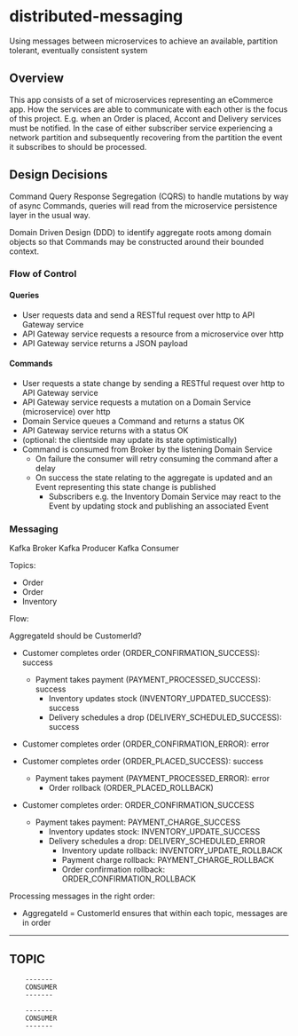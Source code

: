 # distributed-messaging
Using messages between microservices to achieve an available, partition tolerant, eventually consistent system 

## Overview

This app consists of a set of microservices representing an eCommerce app. How the services are able to communicate with each other is the focus of this project. E.g. when an Order is placed, Accont and Delivery services must be notified. In the case of either subscriber service experiencing a network partition and subsequently recovering from the partition the event it subscribes to should be processed.

## Design Decisions

Command Query Response Segregation (CQRS) to handle mutations by way of async Commands, queries will read from the microservice persistence layer in the usual way.

Domain Driven Design (DDD) to identify aggregate roots among domain objects so that Commands may be constructed around their bounded context.

### Flow of Control

#### Queries

* User requests data and send a RESTful request over http to API Gateway service
* API Gateway service requests a resource from a microservice over http
* API Gateway service returns a JSON payload

#### Commands

* User requests a state change by sending a RESTful request over http to API Gateway service
* API Gateway service requests a mutation on a Domain Service (microservice) over http
* Domain Service queues a Command and returns a status OK
* API Gateway service returns with a status OK
* (optional: the clientside may update its state optimistically)
* Command is consumed from Broker by the listening Domain Service
  * On failure the consumer will retry consuming the command after a delay
  * On success the state relating to the aggregate is updated and an Event representing this state change is published
    * Subscribers e.g. the Inventory Domain Service may react to the Event by updating stock and publishing an associated Event 

### Messaging

Kafka Broker
Kafka Producer
Kafka Consumer

Topics:
- Order
- Order
- Inventory

Flow:

AggregateId should be CustomerId?

- Customer completes order (ORDER_CONFIRMATION_SUCCESS): success
    - Payment takes payment (PAYMENT_PROCESSED_SUCCESS): success
        - Inventory updates stock (INVENTORY_UPDATED_SUCCESS): success
        - Delivery schedules a drop (DELIVERY_SCHEDULED_SUCCESS): success

- Customer completes order (ORDER_CONFIRMATION_ERROR): error

- Customer completes order (ORDER_PLACED_SUCCESS): success
    - Payment takes payment (PAYMENT_PROCESSED_ERROR): error
        - Order rollback (ORDER_PLACED_ROLLBACK)

- Customer completes order: ORDER_CONFIRMATION_SUCCESS
    - Payment takes payment: PAYMENT_CHARGE_SUCCESS
        - Inventory updates stock: INVENTORY_UPDATE_SUCCESS
        - Delivery schedules a drop: DELIVERY_SCHEDULED_ERROR
            - Inventory update rollback: INVENTORY_UPDATE_ROLLBACK
            - Payment charge rollback: PAYMENT_CHARGE_ROLLBACK
            - Order confirmation rollback: ORDER_CONFIRMATION_ROLLBACK


Processing messages in the right order:
- AggregateId = CustomerId ensures that within each topic, messages are in order
    

-------
TOPIC
-------

        -------
        CONSUMER
        -------

        -------
        CONSUMER
        -------

